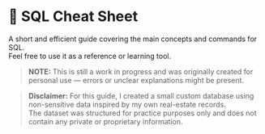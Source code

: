 # 📝 SQL Cheat Sheet

A short and efficient guide covering the main concepts and commands for SQL.  
Feel free to use it as a reference or learning tool.

> **NOTE:** This is still a work in progress and was originally created for personal use — errors or unclear explanations might be present.

> **Disclaimer:** For this guide, I created a small custom database using non-sensitive data inspired by my own real-estate records.  
The dataset was structured for practice purposes only and does not contain any private or proprietary information.
